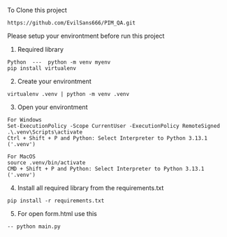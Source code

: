 To Clone this project
```
https://github.com/EvilSans666/PIM_QA.git
```

Please setup your environtment before run this project

1. Required library
```
Python  ---  python -m venv myenv
pip install virtualenv
```
2. Create your environtment
```
virtualenv .venv | python -m venv .venv
```
3. Open your environtment
```
For Windows
Set-ExecutionPolicy -Scope CurrentUser -ExecutionPolicy RemoteSigned
.\.venv\Scripts\activate
Ctrl + Shift + P and Python: Select Interpreter to Python 3.13.1 ('.venv')

For MacOS
source .venv/bin/activate
CMD + Shift + P and Python: Select Interpreter to Python 3.13.1 ('.venv')
```
4. Install all required library from the requirements.txt
```
pip install -r requirements.txt
```
5. For open form.html use this
```
-- python main.py
```